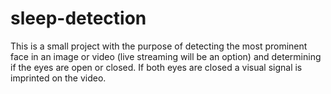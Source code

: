 # sleep-detection
This is a small project with the purpose of detecting the most prominent face in an image or video (live streaming will be an option) and determining if the eyes are open or closed. If both eyes are closed a visual signal is imprinted on the video.
